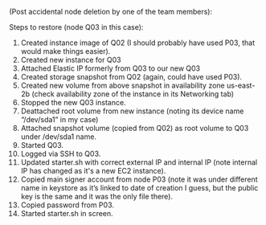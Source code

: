 (Post accidental node deletion by one of the team members):

Steps to restore (node Q03 in this case):

1. Created instance image of Q02 (I should probably have used P03, that would make things easier).
2. Created new instance for Q03 
3. Attached Elastic IP formerly from Q03 to our new Q03
4. Created storage snapshot from Q02 (again, could have used P03). 
5. Created new volume from above snapshot in availability zone us-east-2b (check availability zone of the instance in its Networking tab)
6. Stopped the new Q03 instance.
7. Deattached root volume from new instance (noting its device name “/dev/sda1” in my case)
8. Attached snapshot volume (copied from Q02) as root volume to Q03 under /dev/sda1 name.
9. Started Q03.
10. Logged via SSH to Q03.
11. Updated starter.sh with correct external IP and internal IP (note internal IP has changed as it's a new EC2 instance).
12. Copied main signer account from node P03 (note it was under different name in keystore as it’s linked to date of creation I guess, but the public key is the same and it was the only file there).
13. Copied password from P03.
14. Started starter.sh in screen.

